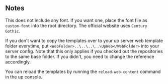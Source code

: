 ## Notes

This does not include any font. If you want one, place the font file as `custom-font` into the root directory. The official website uses `Century Gothic`.

If you don't want to copy the templates over to your up server web template folder everytime, put `<WebFolder>..\..\..\..\UpWeb</WebFolder>` into your server config. Note that this only applies if you checked out the repositories to the same base folder. If you didn't, you need to change the reference accordingly.

You can reload the templates by running the `reload-web-content` command in the up console.
